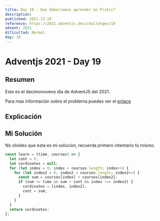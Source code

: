 ```yaml
---
title: Day 19 - Que deberiamos aprender en Platzi?
description:
published: 2021-12-19
reference: https://2021.adventjs.dev/challenges/19
advent: 2021
dificultad: Normal
day: 19
---
```


# Adventjs 2021 - Day 19

## Resumen

Este es el decimonoveno día de AdventJS del 2021.

Para mas información sobre el problema puedes ver el [enlace](https://2021.adventjs.dev/challenges/19)

## Explicación

## Mi Solución

No olvides que esta es mi solucion, recuerda primero intentarlo tú mismo.

```js
const learn = (time, courses) => {
  let cont = 0;
  let cordinates = null;
  for (let index = 0; index < courses.length; index++) {
    for (let index2 = 0; index2 < courses.length; index2++) {
      const sum = courses[index] + courses[index2];
      if (sum <= time && sum > cont && index !== index2) {
        cordinates = [index, index2];
        cont = sum;
      }
    }
  }
  return cordinates;
};
```
